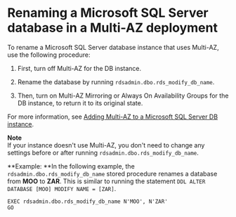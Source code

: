# Renaming a Microsoft SQL Server database in a Multi\-AZ deployment<a name="Appendix.SQLServer.CommonDBATasks.RenamingDB"></a>

To rename a Microsoft SQL Server database instance that uses Multi\-AZ, use the following procedure:

1. First, turn off Multi\-AZ for the DB instance\.

1. Rename the database by running `rdsadmin.dbo.rds_modify_db_name`\.

1. Then, turn on Multi\-AZ Mirroring or Always On Availability Groups for the DB instance, to return it to its original state\.

For more information, see [Adding Multi\-AZ to a Microsoft SQL Server DB instance](USER_SQLServerMultiAZ.md#USER_SQLServerMultiAZ.Adding)\. 

**Note**  
If your instance doesn't use Multi\-AZ, you don't need to change any settings before or after running `rdsadmin.dbo.rds_modify_db_name`\.

**Example: **In the following example, the `rdsadmin.dbo.rds_modify_db_name` stored procedure renames a database from **MOO** to **ZAR**\. This is similar to running the statement `DDL ALTER DATABASE [MOO] MODIFY NAME = [ZAR]`\. 

```
EXEC rdsadmin.dbo.rds_modify_db_name N'MOO', N'ZAR'
GO
```